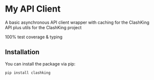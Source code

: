 # My API Client

A basic asynchronous API client wrapper with caching for the ClashKing API plus utils for the ClashKing project

100% test coverage & typing

## Installation

You can install the package via pip:

```bash
pip install clashking
